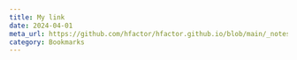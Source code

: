 ```yaml
---
title: My link
date: 2024-04-01
meta_url: https://github.com/hfactor/hfactor.github.io/blob/main/_notes/20%20Logs/02%20Library/48-Hour%20Start-up.md
category: Bookmarks
---
```

